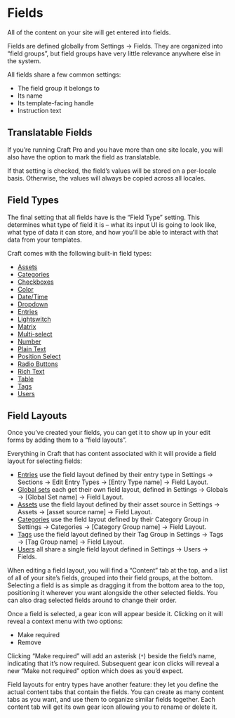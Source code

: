 Fields
=======

All of the content on your site will get entered into fields.

Fields are defined globally from Settings → Fields. They are organized into “field groups”, but field groups have very little relevance anywhere else in the system.

All fields share a few common settings:

* The field group it belongs to
* Its name
* Its template-facing handle
* Instruction text

## Translatable Fields

If you’re running Craft Pro and you have more than one site locale, you will also have the option to mark the field as translatable.

If that setting is checked, the field’s values will be stored on a per-locale basis. Otherwise, the values will always be copied across all locales.

## Field Types

The final setting that all fields have is the “Field Type” setting. This determines what type of field it is – what its input UI is going to look like, what type of data it can store, and how you’ll be able to interact with that data from your templates.

Craft comes with the following built-in field types:

* [Assets](en/assets-fields.md)
* [Categories](en/categories-fields.md)
* [Checkboxes](en/checkboxes-fields.md)
* [Color](en/color-fields.md)
* [Date/Time](en/date-time-fields.md)
* [Dropdown](en/dropdown-fields.md)
* [Entries](en/entries-fields.md)
* [Lightswitch](en/lightswitch-fields.md)
* [Matrix](en/matrix-fields.md)
* [Multi-select](en/multi-select-fields.md)
* [Number](en/number-fields.md)
* [Plain Text](en/plain-text-fields.md)
* [Position Select](en/position-select-fields.md)
* [Radio Buttons](en/radio-buttons-fields.md)
* [Rich Text](en/rich-text-fields.md)
* [Table](en/table-fields.md)
* [Tags](en/tags-fields.md)
* [Users](en/users-fields.md)


## Field Layouts

Once you’ve created your fields, you can get it to show up in your edit forms by adding them to a “field layouts”.

Everything in Craft that has content associated with it will provide a field layout for selecting fields:

* [Entries](en/sections-and-entries.md) use the field layout defined by their entry type in Settings → Sections → Edit Entry Types → [Entry Type name] → Field Layout.
* [Global sets](en/globals.md) each get their own field layout, defined in Settings → Globals → [Global Set name] → Field Layout.
* [Assets](en/assets.md) use the field layout defined by their asset source in Settings → Assets → [asset source name] → Field Layout.
* [Categories](en/categories) use the field layout defined by their Category Group in Settings → Categories → [Category Group name] → Field Layout.
* [Tags](en/tags) use the field layout defined by their Tag Group in Settings → Tags → [Tag Group name] → Field Layout.
* [Users](en/users) all share a single field layout defined in Settings → Users → Fields.

When editing a field layout, you will find a “Content” tab at the top, and a list of all of your site’s fields, grouped into their field groups, at the bottom. Selecting a field is as simple as dragging it from the bottom area to the top, positioning it wherever you want alongside the other selected fields. You can also drag selected fields around to change their order.

Once a field is selected, a gear icon will appear beside it. Clicking on it will reveal a context menu with two options:

* Make required
* Remove

Clicking “Make required” will add an asterisk (`*`) beside the field’s name, indicating that it’s now required. Subsequent gear icon clicks will reveal a new “Make not required” option which does as you’d expect.

Field layouts for entry types have another feature: they let you define the actual content tabs that contain the fields. You can create as many content tabs as you want, and use them to organize similar fields together. Each content tab will get its own gear icon allowing you to rename or delete it.
